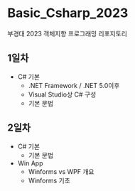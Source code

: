 # Basic_Csharp_2023
부경대 2023 객체지향 프로그래밍 리포지토리

## 1일차
- C# 기본
	- .NET Framework / .NET 5.0이후
	- Visual Studio상 C# 구성
	- 기본 문법

## 2일차
- C# 기본
	- 기본 문법
- Win App
	- Winforms vs WPF 개요
	- Winforms 기초
	